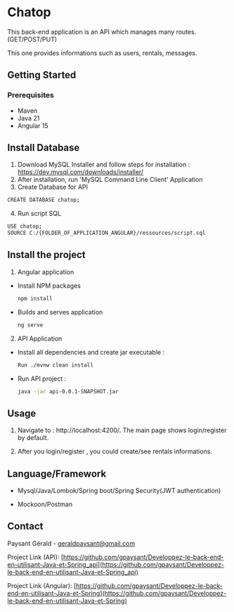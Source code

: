 # Chatop
This back-end application is an API which manages many routes. (GET/POST/PUT)

This one provides informations such as users, rentals, messages.

## Getting Started

### Prerequisites
* Maven
* Java 21 
* Angular 15

## Install Database 

1. Download MySQL Installer and follow steps for installation :
https://dev.mysql.com/downloads/installer/
2. After installation, run 'MySQL Command Line Client' Application 
3. Create Database for API
  ```sh
  CREATE DATABASE chatop;
  ```
4. Run script SQL 
  ```sh
  USE chatop;
  SOURCE C:/{FOLDER_OF_APPLICATION_ANGULAR}/ressources/script.sql
  ```

## Install the project

1. Angular application
* Install NPM packages
  ```sh
  npm install
  ```
 
* Builds and serves application
  ```sh
  ng serve
  ```

2. API Application

* Install all dependencies and create jar executable :
  ```sh
  Run ./mvnw clean install
  ```

* Run API project :
  ```sh
  java -jar api-0.0.1-SNAPSHOT.jar
  ```

## Usage

1. Navigate to : http://localhost:4200/. The main page shows login/register by default.

2. After you login/register , you could create/see rentals informations.

## Language/Framework
* Mysql/Java/Lombok/Spring boot/Spring Security(JWT authentication)

* Mockoon/Postman

<!-- CONTACT -->
## Contact

Paysant Gérald - geraldpaysant@gmail.com

Project Link (API): [https://github.com/gpaysant/Developpez-le-back-end-en-utilisant-Java-et-Spring_api](https://github.com/gpaysant/Developpez-le-back-end-en-utilisant-Java-et-Spring_api)

Project Link (Angular): [https://github.com/gpaysant/Developpez-le-back-end-en-utilisant-Java-et-Spring](https://github.com/gpaysant/Developpez-le-back-end-en-utilisant-Java-et-Spring)
